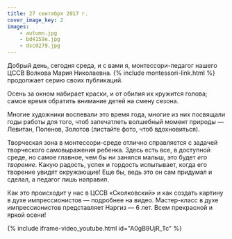 ```yaml
---
title: 27 сентября 2017 г.
cover_image_key: 2
images:
    - autumn.jpg
    - bd4159e.jpg
    - dsc0279.jpg
---
```


Добрый день, сегодня среда, и с вами я, монтессори-педагог нашего ЦССВ Волкова Мария Николаевна.
{% include montessori-link.html %} продолжает серию своих публикаций. 

Осень за окном набирает краски, и от обилия их кружится голова; самое время обратить внимание детей на смену сезона.

<!--more-->
Многие художники воспевали это время года, многие из них посвящали годы работы для того, чтоб запечатлеть волшебный
момент природы — Левитан, Поленов, Золотов (листайте фото, чтоб вдохновиться).

Творческая зона в монтессори-среде отлично справляется с задачей творческого самовыражения ребенка. Здесь есть все,
в доступной среде, но самое главное, чем бы ни занялся малыш, это будет _его творение_. Какую радость, успех и гордость
испытывает, когда его творение увидят окружающие! Еще бы, ведь это он сам придумал и сделал, а педагог лишь направил.

Как это происходит у нас в ЦССВ «Сколковский» и как создать картину в духе импрессионистов — подробнее на видео.
Мастер-класс в духе импрессионистов представляет Наргиз — 6 лет. Всем прекрасной и яркой осени!

{% include iframe-video_youtube.html id="A0gB9UjR_Tc" %}
